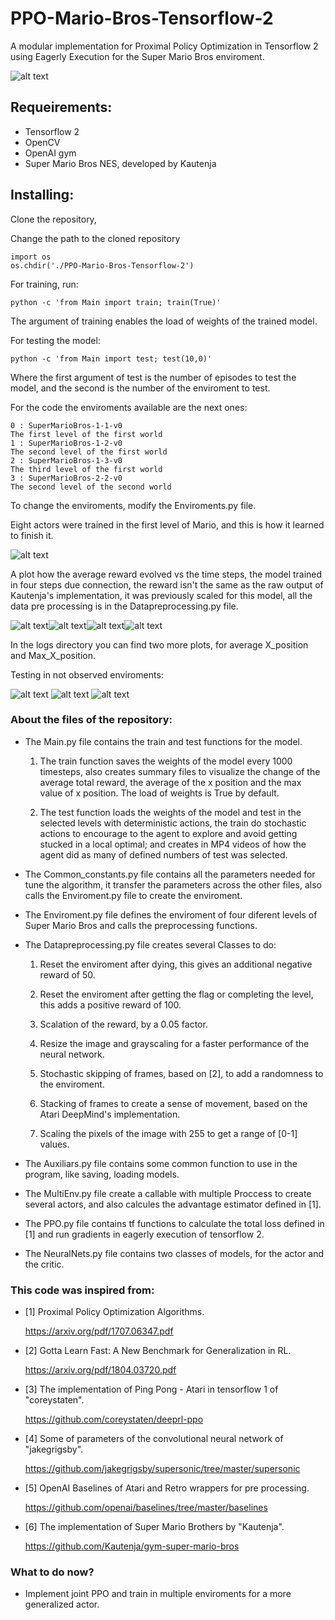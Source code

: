 # PPO-Mario-Bros-Tensorflow-2
A modular implementation for Proximal Policy Optimization in Tensorflow 2 using Eagerly Execution for the Super Mario Bros enviroment.

![alt text](https://github.com/vcadillog/PPO-Mario-Bros-Tensorflow-2/blob/master/images/SI_3DSVC_SuperMarioBros_image1600w.jpg)
## Requeirements:
- Tensorflow 2
- OpenCV
- OpenAI gym
- Super Mario Bros NES, developed by Kautenja

## Installing:
Clone the repository,

Change the path to the cloned repository

```
import os
os.chdir('./PPO-Mario-Bros-Tensorflow-2')
```

For training, run:
```
python -c 'from Main import train; train(True)'
```
The argument of training enables the load of weights of the trained model.

For testing the model:
```
python -c 'from Main import test; test(10,0)'
```

Where the first argument of test is the number of episodes to test the model, and the second is the number of the enviroment to test.

For the code the enviroments available are the next ones:
```
0 : SuperMarioBros-1-1-v0
The first level of the first world
1 : SuperMarioBros-1-2-v0 
The second level of the first world
2 : SuperMarioBros-1-3-v0
The third level of the first world
3 : SuperMarioBros-2-2-v0
The second level of the second world
```

To change the enviroments, modify the Enviroments.py file.

Eight actors were trained in the first level of Mario, and this is how it learned to finish it.

![alt text](https://github.com/vcadillog/PPO-Mario-Bros-Tensorflow-2/blob/master/images/mario.gif)

A plot how the average reward evolved vs the time steps, the model trained in four steps due connection, the reward isn't the same as the raw output of Kautenja's implementation, it was previously scaled for this model, all the data pre processing is in the Datapreprocessing.py file.

![alt text](https://github.com/vcadillog/PPO-Mario-Bros-Tensorflow-2/blob/master/images/log1.PNG)![alt text](https://github.com/vcadillog/PPO-Mario-Bros-Tensorflow-2/blob/master/images/log2.PNG)![alt text](https://github.com/vcadillog/PPO-Mario-Bros-Tensorflow-2/blob/master/images/log3.PNG)![alt text](https://github.com/vcadillog/PPO-Mario-Bros-Tensorflow-2/blob/master/images/log4.PNG)

In the logs directory you can find two more plots, for average X_position and Max_X_position. 

Testing in not observed enviroments:

![alt text](https://github.com/vcadillog/PPO-Mario-Bros-Tensorflow-2/blob/master/images/test_2.gif) ![alt text](https://github.com/vcadillog/PPO-Mario-Bros-Tensorflow-2/blob/master/images/test_3.gif) ![alt text](https://github.com/vcadillog/PPO-Mario-Bros-Tensorflow-2/blob/master/images/test_4.gif)

### About the files of the repository:

* The Main.py file contains the train and test functions for the model.
    1. The train function saves the weights of the model every 1000 timesteps, also creates summary files to visualize the change of the average total reward, the average of the x position and the max value of x position. The load of weights is True by default.
    
    2. The test function loads the weights of the model and test in the selected levels with deterministic actions, the train do stochastic actions to encourage to the agent to explore and avoid getting stucked in a local optimal; and creates in MP4 videos of how the agent did as many of defined numbers of test was selected.

* The Common_constants.py file contains all the parameters needed for tune the algorithm, it transfer the parameters across the other files, also calls the Enviroment.py file to create the enviroment.

* The Enviroment.py file defines the enviroment of four diferent levels of Super Mario Bros and calls the preprocessing functions.

* The Datapreprocessing.py file creates several Classes to do:  
    
    1. Reset the enviroment after dying, this gives an additional negative reward of 50.
    
    2. Reset the enviroment after getting the flag or completing the level, this adds a positive reward of 100.
    
    3. Scalation of the reward, by a 0.05 factor.
    
    4. Resize the image and grayscaling for a faster performance of the neural network.
    
    5. Stochastic skipping of frames, based on [2], to add a randomness to the enviroment.
    
    6. Stacking of frames to create a sense of movement, based on the Atari DeepMind's implementation.
    
    7. Scaling the pixels of the image with 255 to get a range of [0-1] values. 
    
* The Auxiliars.py file contains some common function to use in the program, like saving, loading models.

* The MultiEnv.py file create a callable with multiple Proccess to create several actors, and also calcules the advantage estimator defined in [1].

* The PPO.py file contains tf functions to calculate the total loss defined in [1] and run gradients in eagerly execution of tensorflow 2.

* The NeuralNets.py file contains two classes of models, for the actor and the critic.
  

### This code was inspired from:

* [1] Proximal Policy Optimization Algorithms. 

  https://arxiv.org/pdf/1707.06347.pdf

* [2] Gotta Learn Fast: A New Benchmark for Generalization in RL.

  https://arxiv.org/pdf/1804.03720.pdf
 
* [3] The implementation of Ping Pong - Atari in tensorflow 1 of "coreystaten".

  https://github.com/coreystaten/deeprl-ppo
  
* [4] Some of parameters of the convolutional neural network of "jakegrigsby".

  https://github.com/jakegrigsby/supersonic/tree/master/supersonic

* [5] OpenAI Baselines of Atari and Retro wrappers for pre processing.

  https://github.com/openai/baselines/tree/master/baselines
  
* [6] The implementation of Super Mario Brothers by "Kautenja".

  https://github.com/Kautenja/gym-super-mario-bros
 
### What to do now?
* Implement joint PPO and train in multiple enviroments for a more generalized actor.
